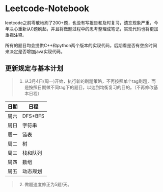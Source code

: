 # Leetcode-Notebook


leetcode之前零散地刷了200+题，也没有写报告和及时复习，遗忘现象严重，今年决心重新从0题刷起，并且将做题过程中的思考整理成笔记，实现代码也将更加重视注释。

所有的题目均会提供C++和python两个版本的实现代码，后期看是否有空余时间来决定是否增加java实现代码。


## 更新规定与基本计划

> 1. 从3月4日(周一)开始，执行新的刷题策略，不再按照单个tag刷题，而是按照日期做不同tag下的题目，以达到均衡复习的目的。（不再修改基本日程）

| 日期 | 日程 |
| ------ | ------ |
| 周六 | DFS+BFS |
| 周日 | 字符串 |
| 周一 | 链表 |
| 周二 | 树 |
| 周三 | 栈和队列 |
| 周四 | 数组 |
| 周五 | 动态规划 |

> 2. 做题速度修正为5题/天。



 

 
